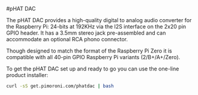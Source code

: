 <!--
---
name: pHAT DAC
class: board
type: audio
formfactor: pHAT
manufacturer: Pimoroni
description: An I2S digital to analog audio converter
buy: https://shop.pimoroni.com/products/phat-dac
image: 'phat-dac.png'
pincount: 40
eeprom: no
power:
  '1':
  '2':
ground:
  '6':
pin:
  '12':
    name: I2S
  '35':
    name: I2S
  '40':
    name: I2S
install:
  'devices':
  - 'i2s'
-->
#pHAT DAC

The pHAT DAC provides a high-quality digital to analog audio converter for the Raspberry Pi: 24-bits at 192KHz via the I2S interface on the 2x20 pin GPIO header. It has a 3.5mm stereo jack pre-assembled and can accommodate an optional RCA phono connector.

Though designed to match the format of the Raspberry Pi Zero it is compatible with all 40-pin GPIO Raspberry Pi variants (2/B+/A+/Zero).

To get the pHAT DAC set up and ready to go you can use the one-line product installer:

```bash
curl -sS get.pimoroni.com/phatdac | bash
```
